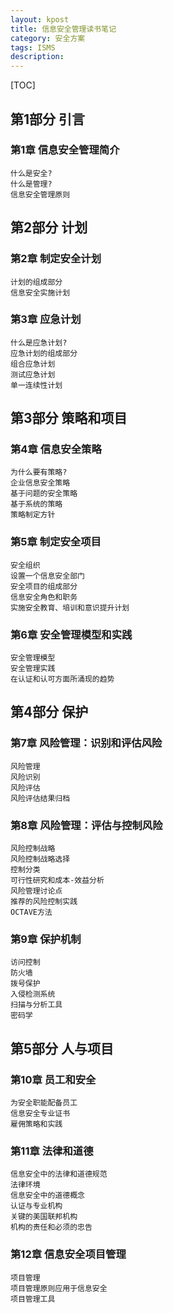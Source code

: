 ```yaml
---
layout: kpost
title: 信息安全管理读书笔记
category: 安全方案
tags: ISMS
description: 
---
```


[TOC]

## 第1部分 引言

### 第1章 信息安全管理简介

    什么是安全?
    什么是管理?
    信息安全管理原则

## 第2部分 计划

### 第2章 制定安全计划

    计划的组成部分
    信息安全实施计划

### 第3章 应急计划

    什么是应急计划?
    应急计划的组成部分
    组合应急计划
    测试应急计划
    单一连续性计划

## 第3部分 策略和项目

### 第4章 信息安全策略

    为什么要有策略?
    企业信息安全策略
    基于问题的安全策略
    基于系统的策略
    策略制定方针

### 第5章 制定安全项目

    安全组织
    设置一个信息安全部门
    安全项目的组成部分
    信息安全角色和职务
    实施安全教育、培训和意识提升计划

### 第6章 安全管理模型和实践

    安全管理模型
    安全管理实践
    在认证和认可方面所涌现的趋势

## 第4部分 保护

### 第7章 风险管理：识别和评估风险

    风险管理
    风险识别
    风险评估
    风险评估结果归档

### 第8章 风险管理：评估与控制风险

    风险控制战略
    风险控制战略选择
    控制分类
    可行性研究和成本-效益分析
    风险管理讨论点
    推荐的风险控制实践
    OCTAVE方法

### 第9章 保护机制

    访问控制
    防火墙
    拨号保护
    入侵检测系统
    扫描与分析工具
    密码学

## 第5部分 人与项目

### 第10章 员工和安全

    为安全职能配备员工
    信息安全专业证书
    雇佣策略和实践

### 第11章 法律和道德

    信息安全中的法律和道德规范
    法律环境
    信息安全中的道德概念
    认证与专业机构
    关键的美国联邦机构
    机构的责任和必须的忠告

### 第12章 信息安全项目管理

    项目管理
    项目管理原则应用于信息安全
    项目管理工具

